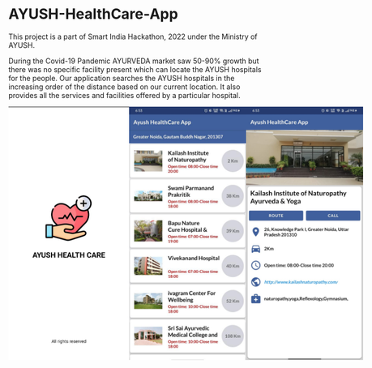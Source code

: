 # AYUSH-HealthCare-App

This project is a part of Smart India Hackathon, 2022 under the Ministry of AYUSH. 

During the Covid-19 Pandemic AYURVEDA market saw 50-90% growth but there was no specific facility present which can locate the AYUSH hospitals for the people.
Our application searches the AYUSH hospitals in the increasing order of the distance based on our current location. It also provides all the services and facilities offered by a particular hospital. 

<div style="display:flex;">
<img src="images/img01.jpeg" width="260" height = "500">
<img src="images/img02.jpeg" width="260" height = "500">
<img src="images/img03.jpeg" width="260" height = "500">
</div>
